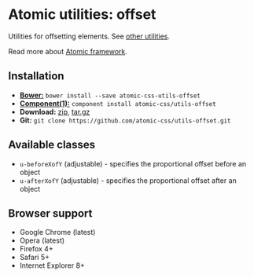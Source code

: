 # Atomic utilities: offset

Utilities for offsetting elements.
See [other utilities](https://github.com/atomic-css/utils).

Read more about [Atomic framework](https://github.com/atomic-css/atomic).

## Installation

* [__Bower:__](http://bower.io)
  `bower install --save atomic-css-utils-offset`
* [__Component(1):__](http://component.io)
  `component install atomic-css/utils-offset`
* __Download:__
  [zip](https://github.com/atomic-css/utils-offset/zipball/master),
  [tar.gz](https://github.com/atomic-css/utils-offset/tarball/master)
* __Git:__ `git clone https://github.com/atomic-css/utils-offset.git`

## Available classes

* `u-beforeXofY` (adjustable) - specifies the proportional offset before an object
* `u-afterXofY` (adjustable) - specifies the proportional offset after an object

## Browser support

* Google Chrome (latest)
* Opera (latest)
* Firefox 4+
* Safari 5+
* Internet Explorer 8+